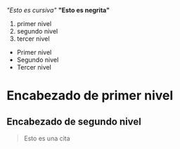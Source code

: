 *"Esto es cursiva"*
**"Esto es negrita"**

1. primer nivel
2. segundo nivel
3. tercer nivel

 * Primer nivel 
 * Segundo nivel 
 * Tercer nivel
 
 # Encabezado de primer nivel 
 ## Encabezado de segundo nivel
 
 > Esto es una cita
